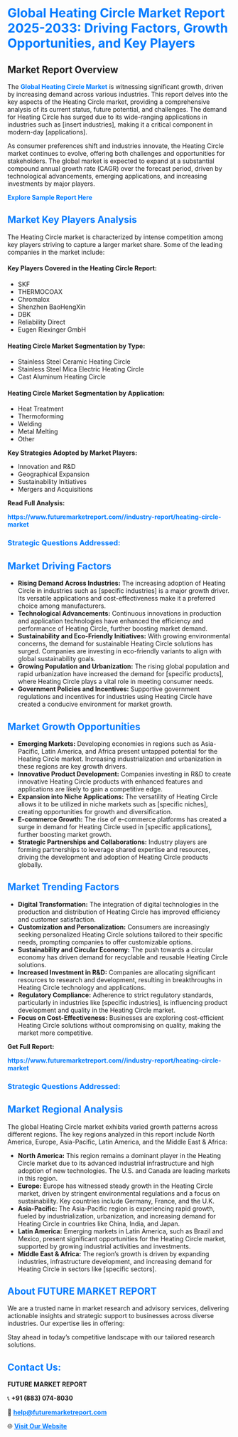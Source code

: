 <h1 style="color: #007BFF;">Global Heating Circle Market Report 2025-2033: Driving Factors, Growth Opportunities, and Key Players</h1>

<section id="overview">
<h2>Market Report Overview</h2>
<p>The <a href="https://www.futuremarketreport.com//industry-report/heating-circle-market" style="color: #007BFF; text-decoration: none;"><strong>Global Heating Circle Market</strong></a> is witnessing significant growth, driven by increasing demand across various industries. This report delves into the key aspects of the Heating Circle market, providing a comprehensive analysis of its current status, future potential, and challenges. The demand for Heating Circle has surged due to its wide-ranging applications in industries such as [insert industries], making it a critical component in modern-day [applications].</p>
<p>As consumer preferences shift and industries innovate, the Heating Circle market continues to evolve, offering both challenges and opportunities for stakeholders. The global market is expected to expand at a substantial compound annual growth rate (CAGR) over the forecast period, driven by technological advancements, emerging applications, and increasing investments by major players.</p>
</section>

<section id="overview">
<p><a href="https://www.futuremarketreport.com//request-sample/reportId=76581" style="color: #007BFF; text-decoration: none;"><strong>Explore Sample Report Here</strong></a></p>
</section>

<section id="key-players">
<h2 style="color: #007BFF;">Market Key Players Analysis</h2>
<p>The Heating Circle market is characterized by intense competition among key players striving to capture a larger market share. Some of the leading companies in the market include:</p>
<h4>Key Players Covered in the Heating Circle Report:</h4>
<ul><li>SKF</li><li>THERMOCOAX</li><li>Chromalox</li><li>Shenzhen BaoHengXin</li><li>DBK</li><li>Reliability Direct</li><li>Eugen Riexinger GmbH</li></ul>
<h4>Heating Circle Market Segmentation by Type:</h4>
<ul><li>Stainless Steel Ceramic Heating Circle</li><li>Stainless Steel Mica Electric Heating Circle</li><li>Cast Aluminum Heating Circle</li></ul>

<h4>Heating Circle Market Segmentation by Application:</h4>
<ul><li>Heat Treatment</li><li>Thermoforming</li><li>Welding</li><li>Metal Melting</li><li>Other</li></ul>
<p><strong>Key Strategies Adopted by Market Players:</strong></p>
<ul>
<li>Innovation and R&D</li>
<li>Geographical Expansion</li>
<li>Sustainability Initiatives</li>
<li>Mergers and Acquisitions</li>
</ul>
</section>

<section>
<p><strong>Read Full Analysis: </strong></p><a href="https://www.futuremarketreport.com//industry-report/heating-circle-market" style="color: #007BFF; text-decoration: none;"><strong>https://www.futuremarketreport.com//industry-report/heating-circle-market</strong></a>
<h3 style="color: #007BFF;">Strategic Questions Addressed:</h3>
</section>

<section id="driving-factors">
<h2 style="color: #007BFF;">Market Driving Factors</h2>
<ul>
<li><strong>Rising Demand Across Industries:</strong> The increasing adoption of Heating Circle in industries such as [specific industries] is a major growth driver. Its versatile applications and cost-effectiveness make it a preferred choice among manufacturers.</li>
<li><strong>Technological Advancements:</strong> Continuous innovations in production and application technologies have enhanced the efficiency and performance of Heating Circle, further boosting market demand.</li>
<li><strong>Sustainability and Eco-Friendly Initiatives:</strong> With growing environmental concerns, the demand for sustainable Heating Circle solutions has surged. Companies are investing in eco-friendly variants to align with global sustainability goals.</li>
<li><strong>Growing Population and Urbanization:</strong> The rising global population and rapid urbanization have increased the demand for [specific products], where Heating Circle plays a vital role in meeting consumer needs.</li>
<li><strong>Government Policies and Incentives:</strong> Supportive government regulations and incentives for industries using Heating Circle have created a conducive environment for market growth.</li>
</ul>
</section>

<section id="growth-opportunities">
<h2 style="color: #007BFF;">Market Growth Opportunities</h2>
<ul>
<li><strong>Emerging Markets:</strong> Developing economies in regions such as Asia-Pacific, Latin America, and Africa present untapped potential for the Heating Circle market. Increasing industrialization and urbanization in these regions are key growth drivers.</li>
<li><strong>Innovative Product Development:</strong> Companies investing in R&D to create innovative Heating Circle products with enhanced features and applications are likely to gain a competitive edge.</li>
<li><strong>Expansion into Niche Applications:</strong> The versatility of Heating Circle allows it to be utilized in niche markets such as [specific niches], creating opportunities for growth and diversification.</li>
<li><strong>E-commerce Growth:</strong> The rise of e-commerce platforms has created a surge in demand for Heating Circle used in [specific applications], further boosting market growth.</li>
<li><strong>Strategic Partnerships and Collaborations:</strong> Industry players are forming partnerships to leverage shared expertise and resources, driving the development and adoption of Heating Circle products globally.</li>
</ul>
</section>

<section id="trending-factors">
<h2 style="color: #007BFF;">Market Trending Factors</h2>
<ul>
<li><strong>Digital Transformation:</strong> The integration of digital technologies in the production and distribution of Heating Circle has improved efficiency and customer satisfaction.</li>
<li><strong>Customization and Personalization:</strong> Consumers are increasingly seeking personalized Heating Circle solutions tailored to their specific needs, prompting companies to offer customizable options.</li>
<li><strong>Sustainability and Circular Economy:</strong> The push towards a circular economy has driven demand for recyclable and reusable Heating Circle solutions.</li>
<li><strong>Increased Investment in R&D:</strong> Companies are allocating significant resources to research and development, resulting in breakthroughs in Heating Circle technology and applications.</li>
<li><strong>Regulatory Compliance:</strong> Adherence to strict regulatory standards, particularly in industries like [specific industries], is influencing product development and quality in the Heating Circle market.</li>
<li><strong>Focus on Cost-Effectiveness:</strong> Businesses are exploring cost-efficient Heating Circle solutions without compromising on quality, making the market more competitive.</li>
</ul>
</section>

<section>
<p><strong>Get Full Report: </strong></p><a href="https://www.futuremarketreport.com//industry-report/heating-circle-market" style="color: #007BFF; text-decoration: none;"><strong>https://www.futuremarketreport.com//industry-report/heating-circle-market</strong></a>
<h3 style="color: #007BFF;">Strategic Questions Addressed:</h3>
</section>


<section id="regional-analysis">
<h2 style="color: #007BFF;">Market Regional Analysis</h2>
<p>The global Heating Circle market exhibits varied growth patterns across different regions. The key regions analyzed in this report include North America, Europe, Asia-Pacific, Latin America, and the Middle East & Africa:</p>
<ul>
<li><strong>North America:</strong> This region remains a dominant player in the Heating Circle market due to its advanced industrial infrastructure and high adoption of new technologies. The U.S. and Canada are leading markets in this region.</li>
<li><strong>Europe:</strong> Europe has witnessed steady growth in the Heating Circle market, driven by stringent environmental regulations and a focus on sustainability. Key countries include Germany, France, and the U.K.</li>
<li><strong>Asia-Pacific:</strong> The Asia-Pacific region is experiencing rapid growth, fueled by industrialization, urbanization, and increasing demand for Heating Circle in countries like China, India, and Japan.</li>
<li><strong>Latin America:</strong> Emerging markets in Latin America, such as Brazil and Mexico, present significant opportunities for the Heating Circle market, supported by growing industrial activities and investments.</li>
<li><strong>Middle East & Africa:</strong> The region’s growth is driven by expanding industries, infrastructure development, and increasing demand for Heating Circle in sectors like [specific sectors].</li>
</ul>
</section>

<footer>
<h2 style="color: #007BFF;">About FUTURE MARKET REPORT</h2>
<p>We are a trusted name in market research and advisory services, delivering actionable insights and strategic support to businesses across diverse industries. Our expertise lies in offering:</p>

<p>Stay ahead in today’s competitive landscape with our tailored research solutions.</p>

<h2 style="color: #007BFF;">Contact Us:</h2>
<p><strong>FUTURE MARKET REPORT</strong></p>
<p>📞 <strong>+91 (883) 074-8030</strong></p>
<p>📧 <strong><a href="mailto:help@futuremarketreport.com" style="color: #007BFF;">help@futuremarketreport.com</a></strong></p>
<p>🌐 <strong><a href="https://www.futuremarketreport.com/" style="color: #007BFF;">Visit Our Website</a></strong></p>
</footer>